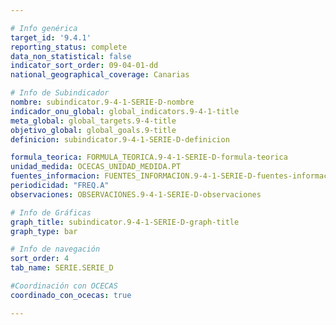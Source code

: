 ```yaml
---

# Info genérica
target_id: '9.4.1'
reporting_status: complete
data_non_statistical: false
indicator_sort_order: 09-04-01-dd
national_geographical_coverage: Canarias

# Info de Subindicador
nombre: subindicator.9-4-1-SERIE-D-nombre
indicador_onu_global: global_indicators.9-4-1-title
meta_global: global_targets.9-4-title
objetivo_global: global_goals.9-title
definicion: subindicator.9-4-1-SERIE-D-definicion

formula_teorica: FORMULA_TEORICA.9-4-1-SERIE-D-formula-teorica
unidad_medida: OCECAS_UNIDAD_MEDIDA.PT
fuentes_informacion: FUENTES_INFORMACION.9-4-1-SERIE-D-fuentes-informacion
periodicidad: "FREQ.A"
observaciones: OBSERVACIONES.9-4-1-SERIE-D-observaciones

# Info de Gráficas
graph_title: subindicator.9-4-1-SERIE-D-graph-title
graph_type: bar

# Info de navegación
sort_order: 4
tab_name: SERIE.SERIE_D

#Coordinación con OCECAS
coordinado_con_ocecas: true

---
```

